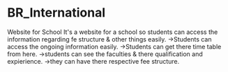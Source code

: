 # BR_International
Website for School
It's a website for a school  so students can access the information regarding fe structure & other things easily.
->Students can access the ongoing information easily.
->Students can get there time table from here.
->students can see the faculties & there qualification and expierience.
->they can have there respective fee structure.
